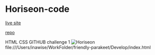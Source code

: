 # Horiseon-code

[live site](https://inawise.github.io/Horiseon-code/)

[repo](https://github.com/InaWise/Horiseon-code)

HTML CSS GITHUB challenge 1
![Horiseon](https://user-images.githubusercontent.com/77795818/109428862-e78a0600-79c6-11eb-99d1-836faa3d9b68.png)
file:///Users/inawise/WorkFolder/friendly-parakeet/Develop/index.html


